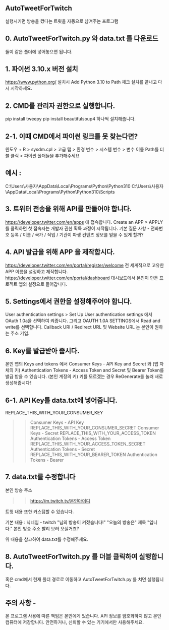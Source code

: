 ##  AutoTweetForTwitch
실행시키면 방송을 켰다는 트윗을 자동으로 남겨주는 프로그램

## 0. AutoTweetForTwitch.py 와 data.txt 를 다운로드
둘이 같은 폴더에 넣어놓으면 됩니다.

## 1. 파이썬 3.10.x 버전 설치
https://www.python.org/
설치시 Add Python 3.10 to Path 체크
설치를 끝내고 다시 시작하세요.

## 2. CMD를 관리자 권한으로 실행합니다.
pip install tweepy
pip install beautifulsoup4
하나씩 설치해줍니다.

## 2-1. 이때 CMD에서 파이썬 링크를 못 찾는다면?
윈도우 + R > sysdm.cpl > 고급 탭 > 환경 변수 > 시스템 번수 >
변수 이름 Path를 더블 클릭 > 파이썬 폴더들을 추가해주세요

## 예시 :
C:\Users\사용자\AppData\Local\Programs\Python\Python310
C:\Users\사용자\AppData\Local\Programs\Python\Python310\Scripts

## 3. 트위터 전송을 위해 API를 만들어야 합니다.
https://developer.twitter.com/en/apps 에 접속합니다.
Create an APP > APPLY 를 클릭하면 첫 접속자는 개발자 권한 획득 과정이 시작됩니다.
기본 질문 사항 - 전화번호 등록 / 이름 / 국가 / 직업 / 기관이 파생 컨텐츠 정보를 얻을 수 있게 할까? 

## 4. API 발급을 위해 APP 을 제작합시다.
https://developer.twitter.com/en/portal/register/welcome
전 세계적으로 고유한 APP 이름을 설정하고 제작합니다.
https://developer.twitter.com/en/portal/dashboard
대시보드에서 본인이 만든 프로젝트 앱의 설정으로 들어갑니다.

## 5. Settings에서 권한을 설정해주어야 합니다.
User authentication settings > Set Up
User authentication settings 에서 OAuth 1.0a을 선택하여 켜줍니다.
그리고 OAUTH 1.0A SETTINGS에서 Read and write를 선택합니다.
Callback URI / Redirect URL 및 Website URL 는 본인이 원하는 주소 기입.

## 6. Key를 발급받아 줍시다.
본인 앱의 Keys and tokens 에서 
Consumer Keys - API Key and Secret 와 (앱 자체의 키)
Authentication Tokens - Access Token and Secret 및 
Bearer Token를 발급 받을 수 있습니다. (본인 계정의 키)
키를 모르겠는 경우 ReGenerate를 눌러 새로 생성해줍시다!

## 6-1. API Key를 data.txt에 넣어줍니다.
REPLACE_THIS_WITH_YOUR_CONSUMER_KEY
>> Consumer Keys - API Key
REPLACE_THIS_WITH_YOUR_CONSUMER_SECRET
>> Consumer Keys - Secret
REPLACE_THIS_WITH_YOUR_ACCESS_TOKEN
>> Authentication Tokens - Access Token
REPLACE_THIS_WITH_YOUR_ACCESS_TOKEN_SECRET
>>Authentication Tokens - Secret
REPLACE_THIS_WITH_YOUR_BEARER_TOKEN
>>Authentication Tokens - Bearer

## 7. data.txt를 수정합니다
본인 방송 주소
>> https://m.twitch.tv/본인아이디

트윗 내용 또한 커스텀할 수 있습니다.

기본 내용 :
닉네임 - twitch "님의 방송이 켜졌습니다!"
"오늘의 방송은" 제목 "입니다."
본인 방송 주소
빨리 보러 오실거죠?

위 내용을 참고하여 data.txt를 수정해주세요.

## 8. AutoTweetForTwitch.py 를 더블 클릭하여 실행합니다.
혹은 cmd에서 현재 폴더 경로로 이동하고 AutoTweetForTwitch.py 를 치면 실행됩니다.

## 주의 사항 -
본 프로그램 사용에 따른 책임은 본인에게 있습니다.
API 정보를 암호화하지 않고 본인 컴퓨터에 저장합니다.
안전하거나, 신뢰할 수 있는 기기에서만 사용해주세요.
